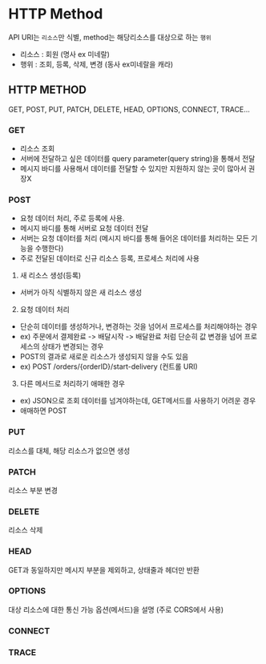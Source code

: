 # HTTP Method

API URI는 `리소스`만 식별, method는 해당리소스를 대상으로 하는 `행위`

- 리소스 : 회원 (명사 ex 미네랄)
- 행위 : 조회, 등록, 삭제, 변경 (동사 ex미네랄을 캐라)

## HTTP METHOD

GET, POST, PUT, PATCH, DELETE, HEAD, OPTIONS, CONNECT, TRACE...<br/>

### GET

- 리소스 조회
- 서버에 전달하고 싶은 데이터를 query parameter(query string)을 통해서 전달
- 메시지 바디를 사용해서 데이터를 전달할 수 있지만 지원하지 않는 곳이 많아서 권장X

### POST

- 요청 데이터 처리, 주로 등록에 사용.
- 메시지 바디를 통해 서버로 요청 데이터 전달
- 서버는 요청 데이터를 처리 (메시지 바디를 통해 들어온 데이터를 처리하는 모든 기능을 수행한다)
- 주로 전달된 데이터로 신규 리소스 등록, 프로세스 처리에 사용

1. 새 리소스 생성(등록) <br/>

- 서버가 아직 식별하지 않은 새 리소스 생성

2. 요청 데이터 처리 <br/>

- 단순히 데이터를 생성하거나, 변경하는 것을 넘어서 프로세스를 처리해야하는 경우
- ex) 주문에서 결제완료 -> 배달시작 -> 배달완료 처럼 단순히 값 변경을 넘어 프로세스의 상태가 변경되는 경우
- POST의 결과로 새로운 리소스가 생성되지 않을 수도 있음
- ex) POST /orders/{orderID}/start-delivery (컨트롤 URI)

3. 다른 메서드로 처리하기 애매한 경우<br/>

- ex) JSON으로 조회 데이터를 넘겨야하는데, GET메서드를 사용하기 어려운 경우
- 애매하면 POST

### PUT

리소스를 대체, 해당 리소스가 없으면 생성

### PATCH

리소스 부분 변경

### DELETE

리소스 삭제

### HEAD

GET과 동일하지만 메시지 부분을 제외하고, 상태줄과 헤더만 반환

### OPTIONS

대상 리소스에 대한 통신 가능 옵션(메서드)을 설명 (주로 CORS에서 사용)

### CONNECT

### TRACE
